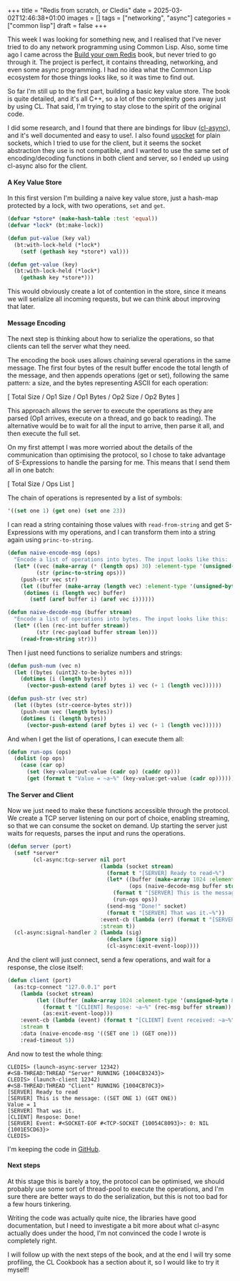 +++
title = "Redis from scratch, or Cledis"
date = 2025-03-02T12:46:38+01:00
images = []
tags = ["networking", "async"]
categories = ["common lisp"]
draft = false
+++

This week I was looking for something new, and I realised that I've
never tried to do any network programming using Common Lisp. Also,
some time ago I came across the [Build your own
Redis](https://build-your-own.org/redis/#table-of-contents) book, but
never tried to go through it. The project is perfect, it contains
threading, networking, and even some async programming. I had no idea
what the Common Lisp ecosystem for those things looks like, so it was
time to find out.

So far I'm still up to the first part, building a basic key value
store. The book is quite detailed, and it's all C++, so a lot of the
complexity goes away just by using CL. That said, I'm trying to stay
close to the spirit of the original code.

I did some research, and I found that there are bindings for libuv
([cl-async](https://orthecreedence.github.io/cl-async/)), and it's
well documented and easy to use!. I also found
[usocket](https://github.com/usocket/usocket) for plain sockets, which
I tried to use for the client, but it seems the socket abstraction
they use is not compatible, and I wanted to use the same set of
encoding/decoding functions in both client and server, so I ended up
using cl-async also for the client.

#### A Key Value Store
In this first version I'm building a naive key value store, just a
hash-map protected by a lock, with two operations, `set` and `get`.

```lisp
(defvar *store* (make-hash-table :test 'equal))
(defvar *lock* (bt:make-lock))

(defun put-value (key val)
  (bt:with-lock-held (*lock*)
    (setf (gethash key *store*) val)))

(defun get-value (key)
  (bt:with-lock-held (*lock*)
    (gethash key *store*)))
```

This would obviously create a lot of contention in the store, since it
means we will serialize all incoming requests, but we can think about
improving that later.

#### Message Encoding
The next step is thinking about how to serialize the operations, so that
clients can tell the server what they need.

The encoding the book uses allows chaining several operations in the
same message. The first four bytes of the result buffer encode the
total length of the message, and then appends operations (get or set),
following the same pattern: a size, and the bytes representing ASCII
for each operation:

[ Total Size / Op1 Size / Op1 Bytes / Op2 Size / Op2 Bytes ]

This approach allows the server to execute the operations as they are
parsed (Op1 arrives, execute on a thread, and go back to reading). The
alternative would be to wait for all the input to arrive, then parse
it all, and then execute the full set.

On my first attempt I was more worried about the details of the
communication than optimising the protocol, so I chose to take
advantage of S-Expressions to handle the parsing for me. This means
that I send them all in one batch:

[ Total Size / Ops List ]

The chain of operations is represented by a list of symbols:

```lisp
'((set one 1) (get one) (set one 23))
```

I can read a string containing those values with `read-from-string`
and get S-Expressions with my operations, and I can transform them
into a string again using `princ-to-string`.

```lisp
(defun naive-encode-msg (ops)
  "Encode a list of operations into bytes. The input looks like this: '((set one 1) (get two))"
  (let* ((vec (make-array (* (length ops) 30) :element-type '(unsigned-byte 8) :fill-pointer 0 :adjustable t))
         (str (princ-to-string ops))) 
    (push-str vec str)
    (let ((buffer (make-array (length vec) :element-type '(unsigned-byte 8))))
     (dotimes (i (length vec) buffer)
       (setf (aref buffer i) (aref vec i))))))

(defun naive-decode-msg (buffer stream)
  "Encode a list of operations into bytes. The input looks like this: '((set one 1) (get two))"
  (let* ((len (rec-int buffer stream))
         (str (rec-payload buffer stream len)))
    (read-from-string str)))
```

Then I just need functions to serialize numbers and strings:

```lisp
(defun push-num (vec n)
  (let ((bytes (uint32-to-be-bytes n)))
    (dotimes (i (length bytes))
      (vector-push-extend (aref bytes i) vec (+ 1 (length vec))))))

(defun push-str (vec str)
  (let ((bytes (str-coerce-bytes str)))
    (push-num vec (length bytes))
    (dotimes (i (length bytes))
      (vector-push-extend (aref bytes i) vec (+ 1 (length vec))))))
```

And when I get the list of operations, I can execute them all:

```lisp
(defun run-ops (ops)
  (dolist (op ops)
    (case (car op)
      (set (key-value:put-value (cadr op) (caddr op)))
      (get (format t "Value = ~a~%" (key-value:get-value (cadr op)))))))
```

#### The Server and Client
Now we just need to make these functions accessible through the
protocol. We create a TCP server listening on our port of choice,
enabling streaming, so that we can consume the socket on demand. Up
starting the server just waits for requests, parses the input and runs
the operations.

```lisp
(defun server (port)
  (setf *server* 
        (cl-async:tcp-server nil port
                             (lambda (socket stream)
                               (format t "[SERVER] Ready to read~%")
                               (let* ((buffer (make-array 1024 :element-type '(unsigned-byte 8)))
                                      (ops (naive-decode-msg buffer stream)))
                                 (format t "[SERVER] This is the message: ~a~%" ops)
                                 (run-ops ops))
                               (send-msg "Done!" socket)
                               (format t "[SERVER] That was it.~%"))
                             :event-cb (lambda (err) (format t "[SERVER] Event: ~a~%" err))
                             :stream t))
  (cl-async:signal-handler 2 (lambda (sig)
                               (declare (ignore sig))
                               (cl-async:exit-event-loop))))
```

And the client will just connect, send a few operations, and wait for
a response, the close itself:

```lisp
(defun client (port)
  (as:tcp-connect "127.0.0.1" port
    (lambda (socket stream)
         (let ((buffer (make-array 1024 :element-type '(unsigned-byte 8))))
           (format t "[CLIENT] Respose: ~a~%" (rec-msg buffer stream))
           (as:exit-event-loop)))
    :event-cb (lambda (event) (format t "[CLIENT] Event received: ~a~%" event))
    :stream t
    :data (naive-encode-msg '((SET one 1) (GET one)))
    :read-timeout 5))
```

And now to test the whole thing:

```
CLEDIS> (launch-async-server 12342)
#<SB-THREAD:THREAD "Server" RUNNING {1004CB3243}>
CLEDIS> (launch-client 12342)
#<SB-THREAD:THREAD "Client" RUNNING {1004CB70C3}>
[SERVER] Ready to read
[SERVER] This is the message: ((SET ONE 1) (GET ONE))
Value = 1
[SERVER] That was it.
[CLIENT] Respose: Done!
[SERVER] Event: #<SOCKET-EOF #<TCP-SOCKET {10054C8093}>: 0: NIL {1001E5CD63}>
CLEDIS> 
```

I'm keeping the code in [GitHub](https://github.com/jagg/cledis/tree/master).

#### Next steps
At this stage this is barely a toy, the protocol can be optimised, we
should probably use some sort of thread-pool to execute the
operations, and I'm sure there are better ways to do the
serialization, but this is not too bad for a few hours tinkering.

Writing the code was actually quite nice, the libraries have good
documentation, but I need to investigate a bit more about what
cl-async actually does under the hood, I'm not convinced the code I
wrote is completely right.

I will follow up with the next steps of the book, and at the end I
will try some profiling, the CL Cookbook has a section about it, so I
would like to try it myself!
